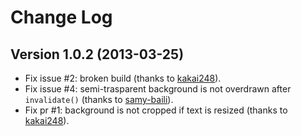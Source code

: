 Change Log
==========

Version 1.0.2 (2013-03-25)
--------------------------
* Fix issue #2: broken build
  (thanks to [kakai248](https://github.com/kakai248)).
* Fix issue #4: semi-trasparent background is not overdrawn after `invalidate()`
  (thanks to [samy-baili](https://github.com/samy-baili)).
* Fix pr #1: background is not cropped if text is resized
  (thanks to [kakai248](https://github.com/kakai248)).

